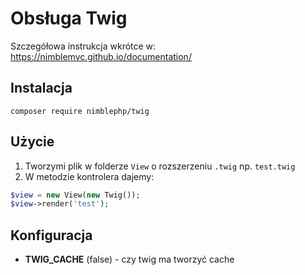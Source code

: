 # Obsługa Twig
Szczegółowa instrukcja wkrótce w:
https://nimblemvc.github.io/documentation/

## Instalacja
```shell
composer require nimblephp/twig
```

## Użycie
1. Tworzymi plik w folderze `View` o rozszerzeniu `.twig` np. `test.twig`
2. W metodzie kontrolera dajemy:
```php
$view = new View(new Twig());
$view->render('test');
```

## Konfiguracja
- **TWIG_CACHE** (false) - czy twig ma tworzyć cache
